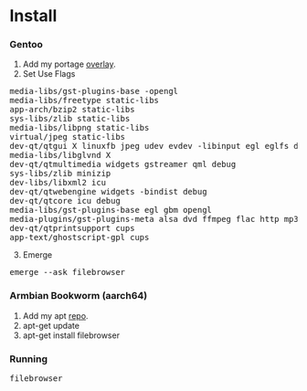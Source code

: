 # Install

### Gentoo

1. Add my portage [overlay](https://wiki.adrenlinerush.net/doku.php?id=gentoo_portage_overlay).
2. Set Use Flags 
<pre>
media-libs/gst-plugins-base -opengl
media-libs/freetype static-libs
app-arch/bzip2 static-libs
sys-libs/zlib static-libs
media-libs/libpng static-libs
virtual/jpeg static-libs
dev-qt/qtgui X linuxfb jpeg udev evdev -libinput egl eglfs debug
media-libs/libglvnd X
dev-qt/qtmultimedia widgets gstreamer qml debug
sys-libs/zlib minizip
dev-libs/libxml2 icu
dev-qt/qtwebengine widgets -bindist debug
dev-qt/qtcore icu debug
media-libs/gst-plugins-base egl gbm opengl
media-plugins/gst-plugins-meta alsa dvd ffmpeg flac http mp3 mpeg ogg vorbis
dev-qt/qtprintsupport cups
app-text/ghostscript-gpl cups
</pre>
3. Emerge
<pre>
emerge --ask filebrowser
</pre>

### Armbian Bookworm (aarch64)


1. Add my apt [repo](https://wiki.adrenlinerush.net/doku.php?id=armbian_bookworm_aarch64_-_custom_packages).
2. apt-get update
3. apt-get install filebrowser


### Running

<pre>
filebrowser
</pre>
